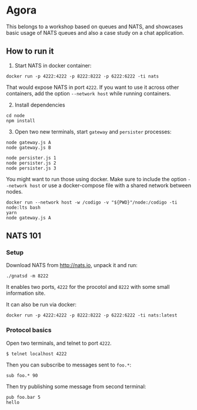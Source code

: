 # Agora

This belongs to a workshop based on queues and NATS, and showcases basic usage of NATS queues and also a case study on a chat application.

## How to run it

1.  Start NATS in docker container:

```
docker run -p 4222:4222 -p 8222:8222 -p 6222:6222 -ti nats
```

That would expose NATS in port `4222`. If you want to use it across other containers, add the option `--network host` while running containers.

2.  Install dependencies

```
cd node
npm install
```

3.  Open two new terminals, start `gateway` and `persister` processes:

```
node gateway.js A
node gateway.js B
```

```
node persister.js 1
node persister.js 2
node persister.js 3
```

You might want to run those using docker. Make sure to include the option `--network host` or use a docker-compose file with a shared network between nodes.

```
docker run --network host -w /codigo -v "${PWD}"/node:/codigo -ti node:lts bash
yarn
node gateway.js A
```

## NATS 101

### Setup

Download NATS from http://nats.io, unpack it and run:

```
./gnatsd -m 8222
```

It enables two ports, `4222` for the procotol and `8222` with some small information site.

It can also be run via docker:

```
docker run -p 4222:4222 -p 8222:8222 -p 6222:6222 -ti nats:latest
```

### Protocol basics

Open two terminals, and telnet to port `4222`.

```
$ telnet localhost 4222
```

Then you can subscribe to messages sent to `foo.*`:

```
sub foo.* 90
```

Then try publishing some message from second terminal:

```
pub foo.bar 5
hello
```

